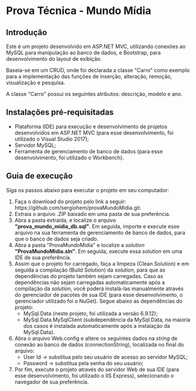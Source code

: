 <h1>Prova Técnica - Mundo Mídia</h1>

<h2>Introdução</h2>

<p>
Este é um projeto desenvolvido em ASP.NET MVC, utilizando conexões ao MySQL para manipulação ao banco de dados, e Bootstrap, para desenvolvimento do layout de exibição.	
</p>
<p>
Baseia-se em um CRUD, onde foi declarada a classe "Carro" como exemplo para a implementação das funções de inserção, alteração, remoção, visualização e pesquisa.
</p>
<p>
A classe "Carro" possui os seguintes atributos: descrição, modelo e ano.
</p>

<h2>Instalações pré-requisitadas</h2>
<ul>
<li>Plataforma (IDE) para execução e desenvolvimento de projetos desenvolvidos em ASP.NET MVC (para esse desenvolvimento, foi utilizado o Visual Studio 2017);</li>
<li>Servidor MySQL;</li>
<li>Ferramenta de gerenciamento de banco de dados (para esse desenvolvimento, foi utilizado o Workbench).</li>
</ul>

<h2>Guia de execução</h2>
<p>
Siga os passos abaixo para executar o projeto em seu computador:
</p>
<ol>
<li>Faça o download do projeto pelo link a seguir: https://github.com/sergiohem/provaMundoMidia.git.</li>
<li>Extraia o arquivo .ZIP baixado em uma pasta de sua preferência.</li>
<li>Abra a pasta extraída, e localize o arquivo <strong>"prova_mundo_midia_db.sql"</strong>. Em seguida, importe e execute esse arquivo na sua ferramenta de gerenciamento de banco de dados, para que o banco de dados seja criado.</li>
<li>Abra a pasta "ProvaMundoMidia" e localize a <i>solution</i> <strong>"ProvaMundoMidia.sln"</strong>. Em seguida, execute essa <i>solution</i> em uma IDE de sua preferência.</li>
<li>Assim que o projeto for carregado, faça a limpeza (Clean Solution) e em seguida a compilação (Build Solution) da <i>solution</i>, para que as dependências do projeto também sejam carregadas. Caso as dependências não sejam carregadas automaticamente após a compilação da <i>solution</i>, você poderá instalá-las manualmente através do gerenciador de pacotes de sua IDE (para esse desenvolvimento, o gerenciador utilizado foi o NuGet). Segue abaixo as dependências do projeto:
<ul>
<li>MySql.Data (neste projeto, foi utilizada a versão 6.9.12);</li>
<li>MySql.Data.MySqlClient (subdependência da MySql.Data, na maioria dos casos é instalada automaticamente após a instalação da MySql.Data).</li>
</ul>
</li>
<li>Abra o arquivo Web.config e altere os seguintes dados na <i>string</i> de conexão ao banco de dados (connectionString), localizada no final do arquivo:
<ul>
<li>User Id -> substitua pelo seu usuário de acesso ao servidor MySQL;</li>
<li>Password -> substitua pela senha do seu usuário;</li>
</ul>
</li>
<li>Por fim, execute o projeto através do servidor Web de sua IDE (para esse desenvolvimento, foi utilizado o IIS Express), selecionando o navegador de sua preferência.</li>
</ol>
